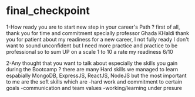 # final_checkpoint
1-How ready you are to start new step in your career's Path ?
first of all, thank you for time and commitment specially professor Ghada KHaldi thank you for patient 
about my readiness for a new career, I not fully ready 
I don't want to sound unconfident but I need more practice and practice to be professional 
so to sum UP  on a scale 1 to 10 a rate my readiness 6/10

2-Any thought that you want to talk about especially the skills you gain during the Bootcamp ?
there are many Hard skills we managed to learn espabially MongoDB, ExpressJS, ReactJS, NodeJS
but the most important to me are the soft skills which are
-hard work and commitment to certain goals
-communication and team values
-working/learning under presure
